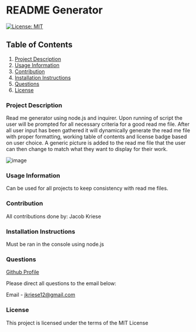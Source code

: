 # README Generator

[![License: MIT](https://img.shields.io/badge/License-MIT-yellow.svg)](https://opensource.org/licenses/MIT)

## Table of Contents

1. [Project Description](#Project-Description)
1. [Usage Information](#Usage-Information)
1. [Contribution](#Contribution)
1. [Installation Instructions](#Installation-Instructions)
1. [Questions](#Questions)
1. [License](#License)

### Project Description

Read me generator using node.js and inquirer. Upon running of script the user will be prompted for all necessary criteria for a good read me file. After all user input has been gathered it will dynamically generate the read me file with proper formatting, working table of contents and license badge based on user choice. A generic picture is added to the read me file that the user can then change to match what they want to display for their work.

![image](https://user-images.githubusercontent.com/73569538/105621538-ad28ba00-5dc5-11eb-9954-ceebc3777193.png)

### Usage Information

Can be used for all projects to keep consistency with read me files.

### Contribution

All contributions done by: Jacob Kriese

### Installation Instructions

Must be ran in the console using node.js

### Questions

[Github Profile](https://github.com/jkriese12) <br>

Please direct all questions to the email below:

Email - jkriese12@gmail.com

### License

This project is licensed under the terms of the MIT License
